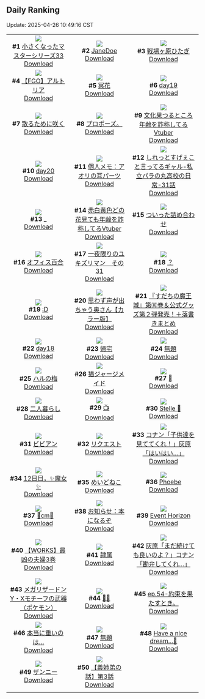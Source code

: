 ## Daily Ranking
Update: 2025-04-26 10:49:16 CST

|      |      |      |
| :----: | :----: | :----: |
| ![](https://i.pixiv.re/c/240x480/img-master/img/2025/04/23/15/19/50/129613886_p0_master1200.jpg)<br>**#1** [小さくなったマスターシリーズ33](https://www.pixiv.net/artworks/129613886)<br>[Download](https://i.pixiv.re/img-original/img/2025/04/23/15/19/50/129613886_p0.jpg) | ![](https://i.pixiv.re/c/240x480/img-master/img/2025/04/23/18/00/05/129617004_p0_master1200.jpg)<br>**#2** [JaneDoe](https://www.pixiv.net/artworks/129617004)<br>[Download](https://i.pixiv.re/img-original/img/2025/04/23/18/00/05/129617004_p0.jpg) | ![](https://i.pixiv.re/c/240x480/img-master/img/2025/04/24/00/00/06/129630577_p0_master1200.jpg)<br>**#3** [戦場ヶ原ひたぎ](https://www.pixiv.net/artworks/129630577)<br>[Download](https://i.pixiv.re/img-original/img/2025/04/24/00/00/06/129630577_p0.png) |
| ![](https://i.pixiv.re/c/240x480/img-master/img/2025/04/23/13/19/15/129611885_p0_master1200.jpg)<br>**#4** [【FGO】アルトリア](https://www.pixiv.net/artworks/129611885)<br>[Download](https://i.pixiv.re/img-original/img/2025/04/23/13/19/15/129611885_p0.jpg) | ![](https://i.pixiv.re/c/240x480/img-master/img/2025/04/23/00/30/01/129598616_p0_master1200.jpg)<br>**#5** [冥花](https://www.pixiv.net/artworks/129598616)<br>[Download](https://i.pixiv.re/img-original/img/2025/04/23/00/30/01/129598616_p0.png) | ![](https://i.pixiv.re/c/240x480/img-master/img/2025/04/23/01/15/06/129600106_p0_master1200.jpg)<br>**#6** [day19](https://www.pixiv.net/artworks/129600106)<br>[Download](https://i.pixiv.re/img-original/img/2025/04/23/01/15/06/129600106_p0.jpg) |
| ![](https://i.pixiv.re/c/240x480/img-master/img/2025/04/23/00/00/09/129597100_p0_master1200.jpg)<br>**#7** [散るために咲く](https://www.pixiv.net/artworks/129597100)<br>[Download](https://i.pixiv.re/img-original/img/2025/04/23/00/00/09/129597100_p0.jpg) | ![](https://i.pixiv.re/c/240x480/img-master/img/2025/04/23/00/08/45/129597777_p0_master1200.jpg)<br>**#8** [プロポーズ。](https://www.pixiv.net/artworks/129597777)<br>[Download](https://i.pixiv.re/img-original/img/2025/04/23/00/08/45/129597777_p0.jpg) | ![](https://i.pixiv.re/c/240x480/img-master/img/2025/04/23/21/07/01/129623618_p0_master1200.jpg)<br>**#9** [文化果つるところ年齢を詐称してるVtuber](https://www.pixiv.net/artworks/129623618)<br>[Download](https://i.pixiv.re/img-original/img/2025/04/23/21/07/01/129623618_p0.png) |
| ![](https://i.pixiv.re/c/240x480/img-master/img/2025/04/23/01/18/37/129600242_p0_master1200.jpg)<br>**#10** [day20](https://www.pixiv.net/artworks/129600242)<br>[Download](https://i.pixiv.re/img-original/img/2025/04/23/01/18/37/129600242_p0.jpg) | ![](https://i.pixiv.re/c/240x480/img-master/img/2025/04/24/06/00/09/129638160_p0_master1200.jpg)<br>**#11** [個人メモ：アオリの耳パーツ](https://www.pixiv.net/artworks/129638160)<br>[Download](https://i.pixiv.re/img-original/img/2025/04/24/06/00/09/129638160_p0.jpg) | ![](https://i.pixiv.re/c/240x480/img-master/img/2025/04/24/00/00/27/129630734_p0_master1200.jpg)<br>**#12** [しれっとすげぇこと言ってるギャル-私立パラの丸高校の日常-31話](https://www.pixiv.net/artworks/129630734)<br>[Download](https://i.pixiv.re/img-original/img/2025/04/24/00/00/27/129630734_p0.jpg) |
| ![](https://i.pixiv.re/c/240x480/img-master/img/2025/04/23/16/04/41/129614673_p0_master1200.jpg)<br>**#13** [_](https://www.pixiv.net/artworks/129614673)<br>[Download](https://i.pixiv.re/img-original/img/2025/04/23/16/04/41/129614673_p0.png) | ![](https://i.pixiv.re/c/240x480/img-master/img/2025/04/24/21/05/57/129656689_p0_master1200.jpg)<br>**#14** [赤白黄色どの花見ても年齢を詐称してるVtuber](https://www.pixiv.net/artworks/129656689)<br>[Download](https://i.pixiv.re/img-original/img/2025/04/24/21/05/57/129656689_p0.png) | ![](https://i.pixiv.re/c/240x480/img-master/img/2025/04/23/08/35/58/129607131_p0_master1200.jpg)<br>**#15** [ついった詰め合わせ](https://www.pixiv.net/artworks/129607131)<br>[Download](https://i.pixiv.re/img-original/img/2025/04/23/08/35/58/129607131_p0.jpg) |
| ![](https://i.pixiv.re/c/240x480/img-master/img/2025/04/23/00/00/03/129597047_p0_master1200.jpg)<br>**#16** [オフィス百合](https://www.pixiv.net/artworks/129597047)<br>[Download](https://i.pixiv.re/img-original/img/2025/04/23/00/00/03/129597047_p0.png) | ![](https://i.pixiv.re/c/240x480/img-master/img/2025/04/23/15/22/37/129613932_p0_master1200.jpg)<br>**#17** [一夜限りのユキズリマン　その31](https://www.pixiv.net/artworks/129613932)<br>[Download](https://i.pixiv.re/img-original/img/2025/04/23/15/22/37/129613932_p0.png) | ![](https://i.pixiv.re/c/240x480/img-master/img/2025/04/23/12/06/05/129610519_p0_master1200.jpg)<br>**#18** [？](https://www.pixiv.net/artworks/129610519)<br>[Download](https://i.pixiv.re/img-original/img/2025/04/23/12/06/05/129610519_p0.png) |
| ![](https://i.pixiv.re/c/240x480/img-master/img/2025/04/24/12/59/06/129644747_p0_master1200.jpg)<br>**#19** [:D](https://www.pixiv.net/artworks/129644747)<br>[Download](https://i.pixiv.re/img-original/img/2025/04/24/12/59/06/129644747_p0.jpg) | ![](https://i.pixiv.re/c/240x480/img-master/img/2025/04/23/00/02/56/129597544_p0_master1200.jpg)<br>**#20** [思わず声が出ちゃう奥さん【カラー版】](https://www.pixiv.net/artworks/129597544)<br>[Download](https://i.pixiv.re/img-original/img/2025/04/23/00/02/56/129597544_p0.jpg) | ![](https://i.pixiv.re/c/240x480/img-master/img/2025/04/23/00/01/34/129597434_p0_master1200.jpg)<br>**#21** [『すだちの魔王城』第⑩巻＆公式グッズ第２弾発売！＋落書きまとめ](https://www.pixiv.net/artworks/129597434)<br>[Download](https://i.pixiv.re/img-original/img/2025/04/23/00/01/34/129597434_p0.jpg) |
| ![](https://i.pixiv.re/c/240x480/img-master/img/2025/04/23/01/13/49/129600063_p0_master1200.jpg)<br>**#22** [day18](https://www.pixiv.net/artworks/129600063)<br>[Download](https://i.pixiv.re/img-original/img/2025/04/23/01/13/49/129600063_p0.jpg) | ![](https://i.pixiv.re/c/240x480/img-master/img/2025/04/24/17/56/17/129650183_p0_master1200.jpg)<br>**#23** [帰宅](https://www.pixiv.net/artworks/129650183)<br>[Download](https://i.pixiv.re/img-original/img/2025/04/24/17/56/17/129650183_p0.png) | ![](https://i.pixiv.re/c/240x480/img-master/img/2025/04/23/00/00/12/129597129_p0_master1200.jpg)<br>**#24** [無題](https://www.pixiv.net/artworks/129597129)<br>[Download](https://i.pixiv.re/img-original/img/2025/04/23/00/00/12/129597129_p0.jpg) |
| ![](https://i.pixiv.re/c/240x480/img-master/img/2025/04/24/00/00/06/129630574_p0_master1200.jpg)<br>**#25** [ハルの梅](https://www.pixiv.net/artworks/129630574)<br>[Download](https://i.pixiv.re/img-original/img/2025/04/24/00/00/06/129630574_p0.png) | ![](https://i.pixiv.re/c/240x480/img-master/img/2025/04/23/15/47/43/129614309_p0_master1200.jpg)<br>**#26** [猫ジャージメイド](https://www.pixiv.net/artworks/129614309)<br>[Download](https://i.pixiv.re/img-original/img/2025/04/23/15/47/43/129614309_p0.jpg) | ![](https://i.pixiv.re/c/240x480/img-master/img/2025/04/23/20/49/10/129622798_p0_master1200.jpg)<br>**#27** [🌸](https://www.pixiv.net/artworks/129622798)<br>[Download](https://i.pixiv.re/img-original/img/2025/04/23/20/49/10/129622798_p0.jpg) |
| ![](https://i.pixiv.re/c/240x480/img-master/img/2025/04/23/18/31/26/129618088_p0_master1200.jpg)<br>**#28** [二人暮らし](https://www.pixiv.net/artworks/129618088)<br>[Download](https://i.pixiv.re/img-original/img/2025/04/23/18/31/26/129618088_p0.jpg) | ![](https://i.pixiv.re/c/240x480/img-master/img/2025/04/23/02/51/48/129602347_p0_master1200.jpg)<br>**#29** [📺](https://www.pixiv.net/artworks/129602347)<br>[Download](https://i.pixiv.re/img-original/img/2025/04/23/02/51/48/129602347_p0.png) | ![](https://i.pixiv.re/c/240x480/img-master/img/2025/04/23/18/30/15/129618043_p0_master1200.jpg)<br>**#30** [Stelle 🫧](https://www.pixiv.net/artworks/129618043)<br>[Download](https://i.pixiv.re/img-original/img/2025/04/23/18/30/15/129618043_p0.png) |
| ![](https://i.pixiv.re/c/240x480/img-master/img/2025/04/24/00/24/00/129631851_p0_master1200.jpg)<br>**#31** [ビビアン](https://www.pixiv.net/artworks/129631851)<br>[Download](https://i.pixiv.re/img-original/img/2025/04/24/00/24/00/129631851_p0.jpg) | ![](https://i.pixiv.re/c/240x480/img-master/img/2025/04/23/01/18/24/129600234_p0_master1200.jpg)<br>**#32** [リクエスト](https://www.pixiv.net/artworks/129600234)<br>[Download](https://i.pixiv.re/img-original/img/2025/04/23/01/18/24/129600234_p0.png) | ![](https://i.pixiv.re/c/240x480/img-master/img/2025/04/23/17/20/43/129616091_p0_master1200.jpg)<br>**#33** [コナン「子供達を見ててくれ！」灰原「はいはい…」](https://www.pixiv.net/artworks/129616091)<br>[Download](https://i.pixiv.re/img-original/img/2025/04/23/17/20/43/129616091_p0.jpg) |
| ![](https://i.pixiv.re/c/240x480/img-master/img/2025/04/23/01/54/01/129601156_p0_master1200.jpg)<br>**#34** [12日目，✨️魔女✨️](https://www.pixiv.net/artworks/129601156)<br>[Download](https://i.pixiv.re/img-original/img/2025/04/23/01/54/01/129601156_p0.jpg) | ![](https://i.pixiv.re/c/240x480/img-master/img/2025/04/24/04/09/56/129636824_p0_master1200.jpg)<br>**#35** [めいどねこ](https://www.pixiv.net/artworks/129636824)<br>[Download](https://i.pixiv.re/img-original/img/2025/04/24/04/09/56/129636824_p0.jpg) | ![](https://i.pixiv.re/c/240x480/img-master/img/2025/04/24/18/24/42/129651119_p0_master1200.jpg)<br>**#36** [Phoebe](https://www.pixiv.net/artworks/129651119)<br>[Download](https://i.pixiv.re/img-original/img/2025/04/24/18/24/42/129651119_p0.jpg) |
| ![](https://i.pixiv.re/c/240x480/img-master/img/2025/04/23/20/52/34/129622912_p0_master1200.jpg)<br>**#37** [🖤cm🤍](https://www.pixiv.net/artworks/129622912)<br>[Download](https://i.pixiv.re/img-original/img/2025/04/23/20/52/34/129622912_p0.png) | ![](https://i.pixiv.re/c/240x480/img-master/img/2025/04/24/12/06/01/129643761_p0_master1200.jpg)<br>**#38** [お知らせ：本になるぞ](https://www.pixiv.net/artworks/129643761)<br>[Download](https://i.pixiv.re/img-original/img/2025/04/24/12/06/01/129643761_p0.png) | ![](https://i.pixiv.re/c/240x480/img-master/img/2025/04/23/00/00/16/129597171_p0_master1200.jpg)<br>**#39** [Event Horizon](https://www.pixiv.net/artworks/129597171)<br>[Download](https://i.pixiv.re/img-original/img/2025/04/23/00/00/16/129597171_p0.png) |
| ![](https://i.pixiv.re/c/240x480/img-master/img/2025/04/23/13/16/27/129611826_p0_master1200.jpg)<br>**#40** [【WORKS】最凶の夫婦3巻](https://www.pixiv.net/artworks/129611826)<br>[Download](https://i.pixiv.re/img-original/img/2025/04/23/13/16/27/129611826_p0.jpg) | ![](https://i.pixiv.re/c/240x480/img-master/img/2025/04/24/07/00/02/129638997_p0_master1200.jpg)<br>**#41** [隷属](https://www.pixiv.net/artworks/129638997)<br>[Download](https://i.pixiv.re/img-original/img/2025/04/24/07/00/02/129638997_p0.png) | ![](https://i.pixiv.re/c/240x480/img-master/img/2025/04/24/18/20/06/129650992_p0_master1200.jpg)<br>**#42** [灰原「まだ続けても良いのよ？」コナン「勘弁してくれ…」](https://www.pixiv.net/artworks/129650992)<br>[Download](https://i.pixiv.re/img-original/img/2025/04/24/18/20/06/129650992_p0.jpg) |
| ![](https://i.pixiv.re/c/240x480/img-master/img/2025/04/23/20/01/01/129621116_p0_master1200.jpg)<br>**#43** [メガリザードンY・Xモチーフの武器（ポケモン）](https://www.pixiv.net/artworks/129621116)<br>[Download](https://i.pixiv.re/img-original/img/2025/04/23/20/01/01/129621116_p0.jpg) | ![](https://i.pixiv.re/c/240x480/img-master/img/2025/04/23/02/40/58/129602163_p0_master1200.jpg)<br>**#44** [🤲💛](https://www.pixiv.net/artworks/129602163)<br>[Download](https://i.pixiv.re/img-original/img/2025/04/23/02/40/58/129602163_p0.jpg) | ![](https://i.pixiv.re/c/240x480/img-master/img/2025/04/23/19/16/41/129619538_p0_master1200.jpg)<br>**#45** [ep.54-約束を果たすとき。](https://www.pixiv.net/artworks/129619538)<br>[Download](https://i.pixiv.re/img-original/img/2025/04/23/19/16/41/129619538_p0.jpg) |
| ![](https://i.pixiv.re/c/240x480/img-master/img/2025/04/23/17/44/00/129615841_p0_master1200.jpg)<br>**#46** [本当に重いのは…](https://www.pixiv.net/artworks/129615841)<br>[Download](https://i.pixiv.re/img-original/img/2025/04/23/17/44/00/129615841_p0.jpg) | ![](https://i.pixiv.re/c/240x480/img-master/img/2025/04/23/20/47/15/129622729_p0_master1200.jpg)<br>**#47** [無題](https://www.pixiv.net/artworks/129622729)<br>[Download](https://i.pixiv.re/img-original/img/2025/04/23/20/47/15/129622729_p0.png) | ![](https://i.pixiv.re/c/240x480/img-master/img/2025/04/23/06/40/55/129605363_p0_master1200.jpg)<br>**#48** [Have a nice dream...💭](https://www.pixiv.net/artworks/129605363)<br>[Download](https://i.pixiv.re/img-original/img/2025/04/23/06/40/55/129605363_p0.png) |
| ![](https://i.pixiv.re/c/240x480/img-master/img/2025/04/24/00/30/02/129632093_p0_master1200.jpg)<br>**#49** [ザンニー](https://www.pixiv.net/artworks/129632093)<br>[Download](https://i.pixiv.re/img-original/img/2025/04/24/00/30/02/129632093_p0.jpg) | ![](https://i.pixiv.re/c/240x480/img-master/img/2025/04/24/00/00/24/129630719_p0_master1200.jpg)<br>**#50** [【義姉弟の話】第3話](https://www.pixiv.net/artworks/129630719)<br>[Download](https://i.pixiv.re/img-original/img/2025/04/24/00/00/24/129630719_p0.jpg) |
|      |
